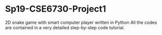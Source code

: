 # Sp19-CSE6730-Project1
2D snake game with smart computer player written in Python
All the codes are contained in a very detailed step-by-step code tutorial.
